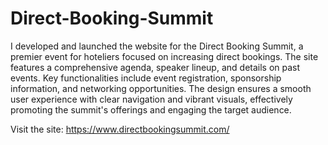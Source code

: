 # Direct-Booking-Summit
I developed and launched the website for the Direct Booking Summit, a premier event for hoteliers focused on increasing direct bookings. The site features a comprehensive agenda, speaker lineup, and details on past events. Key functionalities include event registration, sponsorship information, and networking opportunities. The design ensures a smooth user experience with clear navigation and vibrant visuals, effectively promoting the summit's offerings and engaging the target audience.

Visit the site:  https://www.directbookingsummit.com/
